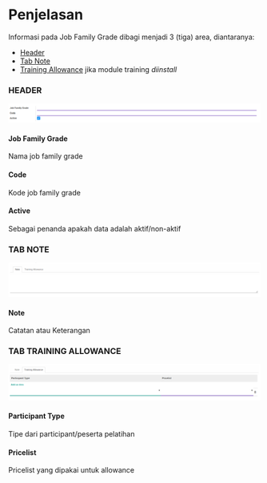 # Penjelasan

Informasi pada Job Family Grade dibagi menjadi 3 (tiga) area, diantaranya:

* [Header](#bagian-header)
* [Tab Note](#tab-note)
* [Training Allowance](#tab-training-allowance) jika module training *diinstall*

### <a name="bagian-header">HEADER</a>

![](../../img/job-family-grade/header.png)

#### <a name="field-name">Job Family Grade</a>

Nama job family grade

#### <a name="field-code">Code</a>

Kode job family grade

#### <a name="field-active">Active</a>

Sebagai penanda apakah data adalah aktif/non-aktif

### <a name="tab-note">TAB NOTE</a>

![](../../img/job-family-grade/tab-note.png)

#### <a name="field-note">Note</a>

Catatan atau Keterangan

### <a name="tab-training-allowance">TAB TRAINING ALLOWANCE</a>

![](../../img/job-family-grade/tab-training-allowance.png)

#### <a name="field-participant-type">Participant Type</a>

Tipe dari participant/peserta pelatihan

#### <a name="field-pricelist">Pricelist</a>

Pricelist yang dipakai untuk allowance
